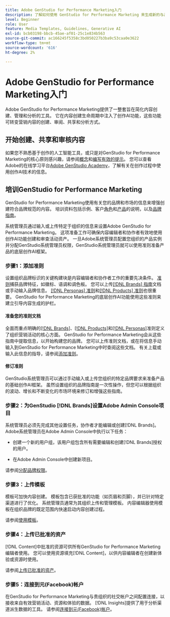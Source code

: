 ```yaml
---
title: Adobe GenStudio for Performance Marketing入门
description: 了解如何使用 GenStudio for Performance Marketing 来生成新的与品牌一致的营销内容。
level: Beginner
role: User
feature: Media Templates, Guidelines, Generative AI
exl-id: bcb03198-bbcb-45ae-af01-25c1e834b563
source-git-commit: ac166245f5358c3bd050227b3ba9c53caa0e3622
workflow-type: tm+mt
source-wordcount: '616'
ht-degree: 2%

---
```


# Adobe GenStudio for Performance Marketing入门

Adobe GenStudio for Performance Marketing提供了一整套旨在简化内容创建、管理和分析的工具。 它在内容创建生命周期中注入了创作AI功能，这些功能可转变营销内容的创建、审阅、共享和分析方式。

## 开始创建、共享和审核内容

如果您不熟悉基于创作的人工智能工具，或只是对GenStudio for Performance Marketing的核心原则感兴趣，请参阅[概念](concepts.md)和[编写有效的提示](effective-prompts.md)。 您可以查看Adobe的在线学习平台[Adobe GenStudio Academy](https://learningmanager.adobe.com/genstudioacademy)，了解有关在创作过程中使用创作AI技术的信息。

## 培训GenStudio for Performance Marketing

GenStudio for Performance Marketing使用有关您的品牌和市场的信息来增强创建符合品牌规范的内容。 培训资料包括示例、客户[角色](/help/user-guide/guidelines/personas.md)和[产品](/help/user-guide/guidelines/products.md)的说明，以及[品牌指南](/help/user-guide/guidelines/overview.md)。

系统管理员通过输入或上传特定于组织的信息来设置Adobe GenStudio for Performance Marketing。 这项准备工作可确保内容编辑者和协作者有效地使用创作AI功能创建和审查活动资产。 一旦Adobe系统管理员配置您组织的产品实例并分配GenStudio系统管理员权限，GenStudio系统管理员就可以使用准则准备产品的底层创作AI框架。

### 步骤1：添加准则

设置组织品牌标识的关键构建块是内容编辑者和协作者工作的重要先决条件。 [准则](./guidelines/overview.md)捕获品牌特征，如徽标、语调和调色板。 您可以上传[[!DNL Brands] 指南](./guidelines/brands.md)文档或手动输入品牌信息。 [[!DNL Personas] 准则](./guidelines/personas.md)和[[!DNL Products] 准则](./guidelines/products.md)也很重要。 GenStudio for Performance Marketing的底层创作AI功能使用这些准则来建立引导内容生成的护栏。

#### 准备您的准则文档

全面而重点明确的[[!DNL Brands]](./guidelines/brands.md)、[[!DNL Products]](./guidelines/products.md)和[[!DNL Personas]](./guidelines/personas.md)准则定义了组织营销活动的核心方面。 GenStudio for Performance Marketing会从这些指南中提取信息，以开始构建您的品牌。 您可以上传准则文档，或在将信息手动输入到GenStudio for Performance Marketing中时查阅这些文档。 有关上载或输入此信息的指导，请参阅[添加准则](./guidelines/overview.md)。

#### 修订准则

GenStudio系统管理员可以通过手动输入或上传您组织的特定品牌要求来准备产品的基础创作AI框架。 虽然设置组织的品牌指南是一次性操作，但您可以根据组织的波动、增长和不断变化的市场环境来修订和增强这些指南。

### 步骤2：为GenStudio [!DNL Brands]设置Adobe Admin Console项目

系统管理员必须先完成其他设置任务，协作者才能编辑或创建[!DNL Brands]。 Adobe系统管理员在Adobe Admin Console中执行以下任务：

* 创建一个新的用户组，该用户组包含所有需要编辑和创建[!DNL Brands]授权的用户。

* 在Adobe Admin Console中创建新项目。

请参阅[分配品牌权限](configure-brand-permissions.md)。

### 步骤3：上传模板

模板可加快内容创建。 模板包含已获批准的功能（如页眉和页脚），并已针对特定渠道进行了优化。 系统管理员通常为其组织上传和管理模板。 内容编辑器使用模板在组织品牌的既定范围内快速启动内容创建过程。

请参阅[使用模板](./content/use-templates.md)。

### 步骤4：上传已批准的资产

[!DNL Content]中批准的资源可供所有GenStudio for Performance Marketing编辑者使用。 您可以使用资源填充[!DNL Content]，以供内容编辑者在创建新体验或资源时使用。

请参阅[上传已批准的资产](./content/manage-assets.md)。

### 步骤5：连接到元(Facebook)帐户

在GenStudio for Performance Marketing与贵组织的社交帐户之间配置连接，以接收来自有效营销活动、资源和体验的数据。 [!DNL Insights]提供了用于分析渠道派生数据的工具。 请参阅[连接到元(Facebook)帐户](/help/user-guide/connectors/connect-channel.md#meta-ads-connect)。
